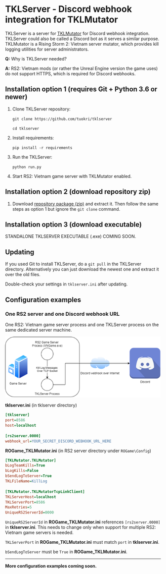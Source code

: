 # TKLServer - Discord webhook integration for TKLMutator

TKLServer is a server for [TKLMutator](https://github.com/tuokri/rs2-tklogging)
for Discord webhook integration. TKLServer could also be called a Discord bot as it
serves a similar purpose.
TKLMutator is a Rising Storm 2: Vietnam server mutator, which provides kill logging
utilities for server administrators.

**Q:** Why is TKLServer needed?

**A:** RS2: Vietnam mods (or rather the Unreal Engine version the game uses)
do not support HTTPS, which is required for Discord webhooks.

## Installation option 1 (requires Git + Python 3.6 or newer)

1. Clone TKLServer repository:

    `git clone https://github.com/tuokri/tklserver`

    `cd tklserver`

2. Install requirements:

    `pip install -r requirements`

3. Run the TKLServer:

    `python run.py`

4. Start RS2: Vietnam game server with TKLMutator enabled.

## Installation option 2 (download repository zip)

1. Download [repository package (zip)](https://github.com/tuokri/tklserver/archive/master.zip)
and extract it. Then follow the same steps as option 1 but ignore the `git clone` command.

## Installation option 3 (download executable)

STANDALONE TKLSERVER EXECUTABLE (.exe) COMING SOON.

## Updating

If you used Git to install TKLServer, do a `git pull` in the TKLServer directory.
Alternatively you can just download the newest one and extract
it over the old files.

Double-check your settings in `tklserver.ini` after updating.

## Configuration examples

### One RS2 server and one Discord webhook URL

One RS2: Vietnam game server process and one TKLServer process on the
same dedicated server machine.

![1-server-1-webhook](1-server-1-webhook.png)

**tklserver.ini** (in tklserver directory)
```ini
[tklserver]
port=8586
host=localhost

[rs2server.0000]
webhook_url=YOUR_SECRET_DISCORD_WEBHOOK_URL_HERE
```

**ROGame_TKLMutator.ini** (in RS2 server directory under `ROGame\Config`)
```ini
[TKLMutator.TKLMutator]
bLogTeamKills=True
bLogKills=False
bSendLogToServer=True
TKLFileName=KillLog

[TKLMutator.TKLMutatorTcpLinkClient]
TKLServerHost=localhost
TKLServerPort=8586
MaxRetries=5
UniqueRS2ServerId=0000
```

`UniqueRS2ServerId` in **ROGame_TKLMutator.ini** references `[rs2server.0000]` in **tklserver.ini**.
This needs to change only when support for multiple RS2: Vietnam game servers is needed.

`TKLServerPort` in **ROGame_TKLMutator.ini** must match `port` in **tklserver.ini**.

`bSendLogToServer` must be `True` in **ROGame_TKLMutator.ini**.

---

**More configuration examples coming soon.**
